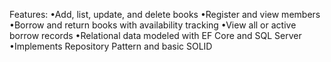 Features:
•Add, list, update, and delete books
•Register and view members
•Borrow and return books with availability tracking
•View all or active borrow records
•Relational data modeled with EF Core and SQL Server
•Implements Repository Pattern and basic SOLID
